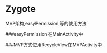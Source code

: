 # Zygote
MVP架构,easyPermission,等的使用方法


###easyPermission 在MainActivity中



###MVP方式使用RecycleView在MVPActivity中
